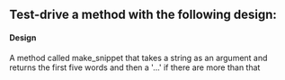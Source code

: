 ## Test-drive a method with the following design:

#### Design

A method called make_snippet that takes a string as an argument and returns the first five words and then a '...' if there are more than that
